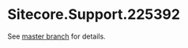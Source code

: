 # Sitecore.Support.225392

See [master branch](https://github.com/sitecoresupport/Sitecore.Support.225392) for details.